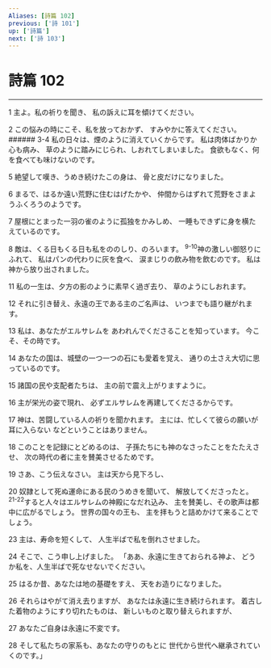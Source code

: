 ```yaml
---
Aliases: [詩篇 102]
previous: ['詩 101']
up: ['詩篇']
next: ['詩 103']
---
```

# 詩篇 102

***




1 
主よ。私の祈りを聞き、 私の訴えに耳を傾けてください。 



2 
この悩みの時にこそ、私を放っておかず、 すみやかに答えてください。 ###### 3-4 私の日々は、煙のように消えていくからです。 私は肉体ばかりか心も病み、 草のように踏みにじられ、しおれてしまいました。 食欲もなく、何を食べても味けないのです。 



5 
絶望して嘆き、うめき続けたこの身は、 骨と皮だけになりました。 



6 
まるで、はるか遠い荒野に住むはげたかや、 仲間からはずれて荒野をさまようふくろうのようです。 



7 
屋根にとまった一羽の雀のように孤独をかみしめ、 一睡もできずに身を横たえているのです。 



8 
敵は、くる日もくる日も私をののしり、のろいます。 <sup class="versenum">9-10</sup>神の激しい御怒りにふれて、 私はパンの代わりに灰を食べ、 涙まじりの飲み物を飲むのです。 私は神から放り出されました。 



11 
私の一生は、夕方の影のように素早く過ぎ去り、 草のようにしおれます。 



12 
それに引き替え、永遠の王である主のご名声は、 いつまでも語り継がれます。 



13 
私は、あなたがエルサレムを あわれんでくださることを知っています。 今こそ、その時です。 



14 
あなたの国は、城壁の一つ一つの石にも愛着を覚え、 通りの土さえ大切に思っているのです。 



15 
諸国の民や支配者たちは、 主の前で震え上がりますように。 



16 
主が栄光の姿で現れ、 必ずエルサレムを再建してくださるからです。 



17 
神は、苦闘している人の祈りを聞かれます。 主には、忙しくて彼らの願いが耳に入らない などということはありません。 



18 
このことを記録にとどめるのは、 子孫たちにも神のなさったことをたたえさせ、 次の時代の者に主を賛美させるためです。 



19 
さあ、こう伝えなさい。 主は天から見下ろし、 



20 
奴隷として死ぬ運命にある民のうめきを聞いて、 解放してくださったと。 <sup class="versenum">21-22</sup>すると人々はエルサレムの神殿になだれ込み、 主を賛美し、その歌声は都中に広がるでしょう。 世界の国々の王も、 主を拝もうと詰めかけて来ることでしょう。 



23 
主は、寿命を短くして、 人生半ばで私を倒れさせました。 



24 
そこで、こう申し上げました。 「ああ、永遠に生きておられる神よ、 どうか私を、人生半ばで死なせないでください。 



25 
はるか昔、あなたは地の基礎をすえ、 天をお造りになりました。 



26 
それらはやがて消え去りますが、 あなたは永遠に生き続けられます。 着古した着物のようにすり切れたものは、 新しいものと取り替えられますが、 



27 
あなたご自身は永遠に不変です。 



28 
そして私たちの家系も、あなたの守りのもとに 世代から世代へ継承されていくのです。」
